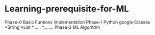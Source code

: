 # Learning-prerequisite-for-ML
Phase-0 Basic Funtions Implementation
Phase-1 Python google Classes
        *String
        *List
        *......
        *........
Phase-2 ML Algorithm
